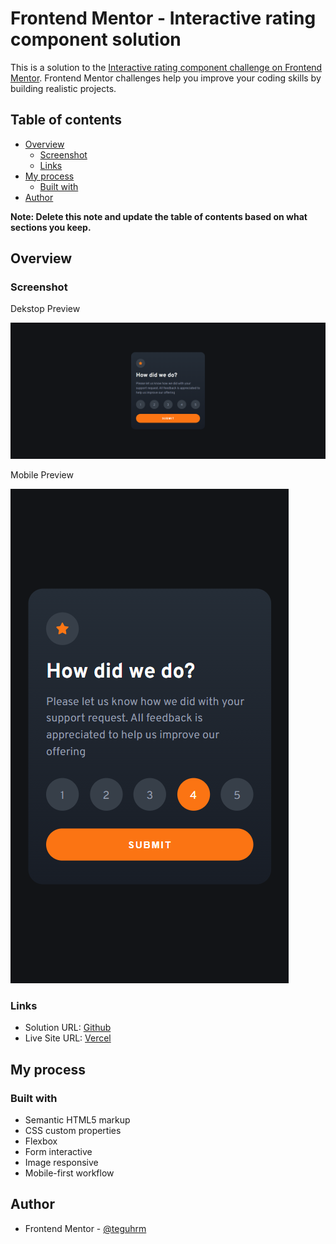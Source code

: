 # Frontend Mentor - Interactive rating component solution

This is a solution to the [Interactive rating component challenge on Frontend Mentor](https://www.frontendmentor.io/challenges/interactive-rating-component-koxpeBUmI). Frontend Mentor challenges help you improve your coding skills by building realistic projects. 

## Table of contents

- [Overview](#overview)
  - [Screenshot](#screenshot)
  - [Links](#links)
- [My process](#my-process)
  - [Built with](#built-with)
- [Author](#author)

**Note: Delete this note and update the table of contents based on what sections you keep.**

## Overview

### Screenshot

  <p>Dekstop Preview</p>
  <img src="./screenshoot/Interactive Rating - Dekstop.png"
         alt="Dekstop Preview">

  <p>Mobile Preview</p>
  <img src="./screenshoot/Interactive Rating - Mobile.png"
         alt="Mobile Preview">

### Links

- Solution URL: [Github](https://github.com/teguhrm/interactiveratingcomponent)
- Live Site URL: [Vercel](https://interactiveratingcomponent-ten.vercel.app/)

## My process

### Built with

- Semantic HTML5 markup
- CSS custom properties
- Flexbox
- Form interactive
- Image responsive
- Mobile-first workflow

## Author

- Frontend Mentor - [@teguhrm](https://www.frontendmentor.io/profile/teguhrm)


